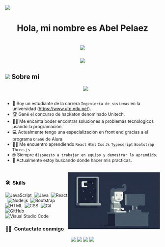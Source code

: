 <img src="https://user-images.githubusercontent.com/73097560/115834477-dbab4500-a447-11eb-908a-139a6edaec5c.gif">
<h1 align="center"><p>Hola, mi nombre es Abel Pelaez </p><img src="https://media.giphy.com/media/hvRJCLFzcasrR4ia7z/giphy.gif" width="35"></h1>

<p align="center">
  <a href="https://github.com/DenverCoder1/readme-typing-svg"><img src="https://readme-typing-svg.herokuapp.com?font=Time+New+Roman&color=eeba0b&size=25&center=true&vCenter=true&width=600&height=100&lines=Bienvenido+a+mi+perfil..💀;;Junior+Front-End+Developer,;Estudiante+de+ingenieria+de+sistemas,;Perú+NuevoChimbote,;"></a>
</p>

## <picture><img src = "https://github.com/7oSkaaa/7oSkaaa/blob/main/Images/about_me.gif?raw=true" width = 50px></picture> Sobre mí

<picture> <img align="right" src="https://github.com/7oSkaaa/7oSkaaa/blob/main/Images/Right_Side.gif?raw=true" width = 250px></picture>

<br><br>

- :school: Soy un estudiante de la carrera `Ingenieria de sistemas` en la universidad (https://www.utp.edu.pe/).
- :trophy: Gané el concurso de hackaton denominado Unitech. 
- :technologist: Me encanta poder encontrar soluciones a problemas tecnologicos usando la programación.
- :computer: Actualmente tengo una especialización en front end gracias a el programa `OneG6` de Alura 
- :student: Me encuentro aprendiendo `React` `Html` `Css` `Js` `Typescript` `Bootstrap` `Three.js`
- :nerd_face: Siempre `dispuesto a trabajar en equipo y demostrar lo aprendido`.
- :thinking: Actualmente estoy buscando donde hacer mis practicas.

<br>
<img alt="Night Coding" src="https://raw.githubusercontent.com/AVS1508/AVS1508/master/assets/Night-Coding.gif" align="right"/>

### 🛠 &nbsp;Skills

![JavaScript](https://img.shields.io/badge/-JavaScript-05122A?style=flat&logo=javascript)&nbsp;
![Java](https://img.shields.io/badge/-Java-05122A?style=flat&logo=Java&logoColor=FFA518)&nbsp;
![React](https://img.shields.io/badge/-React-05122A?style=flat&logo=react)&nbsp;
![Node.js](https://img.shields.io/badge/-Node.js-05122A?style=flat&logo=node.js)&nbsp;
![Bootstrap](https://img.shields.io/badge/-Bootstrap-05122A?style=flat&logo=bootstrap&logoColor=563D7C)\
![HTML](https://img.shields.io/badge/-HTML-05122A?style=flat&logo=HTML5)&nbsp;
![CSS](https://img.shields.io/badge/-CSS-05122A?style=flat&logo=CSS3&logoColor=1572B6)&nbsp;
![Git](https://img.shields.io/badge/-Git-05122A?style=flat&logo=git)&nbsp;
![GitHub](https://img.shields.io/badge/-GitHub-05122A?style=flat&logo=github)&nbsp;
![Visual Studio Code](https://img.shields.io/badge/-Visual%20Studio%20Code-05122A?style=flat&logo=visual-studio-code&logoColor=007ACC)&nbsp;


### 🤝🏻 &nbsp;Contactate conmigo

<p align="center">
<a href="https://www.linkedin.com/in/abel-aaron-fernandez-pelaez-bb9170290/"><img src="https://img.shields.io/badge/-Abel%20Fernandez%20Pelaez-0077B5?style=flat&logo=Linkedin&logoColor=white"/></a>
<a href="abelpelaez16@gmail.com"><img src="https://img.shields.io/badge/-abelpelaez16@gmail.com-D14836?style=flat&logo=Gmail&logoColor=white"/></a>
<a href="https://www.instagram.com/abelxlaez/"><img src="https://img.shields.io/badge/-@abelxlaez-E4405F?style=flat&logo=Instagram&logoColor=white"/></a>
<a href="https://www.facebook.com/abelaaron.cumpapelaez/"><img src="https://img.shields.io/badge/-@abelcumpapelaez-1877F2?style=flat&logo=Facebook&logoColor=white"/></a>
</p>

